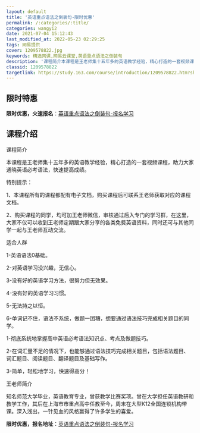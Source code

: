 ```yaml
---
layout: default
title: '英语重点语法之倒装句-限时优惠'
permalink: /:categories/:title/
categories: wangyi2
date: 2021-07-04 15:12:43
last_modified_at: 2022-05-23 02:29:25
tags: 网易提供
cover: 1209578822.jpg
keywords: 精选网课,网易云课堂,英语重点语法之倒装句
description: '课程简介本课程是王老师集十五年多的英语教学经验，精心打造的一套视频课程，助力大家通晓英语必考语法，快速提高成绩。特别提示'
classid: 1209578822
targetlink: https://study.163.com/course/introduction/1209578822.htm?share=1&shareId=1025206652&utm_campaign=share&utm_medium=iphoneShare&utm_source=&utm_u=1025206652
---
```


## 限时特惠

**限时优惠，火速报名**：[英语重点语法之倒装句-报名学习](https://study.163.com/course/introduction/1209578822.htm?share=1&shareId=1025206652&utm_campaign=share&utm_medium=iphoneShare&utm_source=&utm_u=1025206652)

## 课程介绍

课程简介

本课程是王老师集十五年多的英语教学经验，精心打造的一套视频课程，助力大家通晓英语必考语法，快速提高成绩。　

特别提示：

1、本课程所有的课程都配有电子文档，购买课程后可联系王老师获取对应的课程文档。

2、购买课程的同学，均可加王老师微信，审核通过后入专门的学习群，在这里，大家不仅可以收到王老师定期跟大家分享的各类免费英语资料，同时还可与其他同学一起与王老师互动交流。



适合人群

1-英语语法0基础。

2-对英语学习没兴趣，无信心。

3-没有好的英语学习方法，很努力但无效果。

4-没有好的英语学习习惯。

5-无法持之以恒。

6-单词记不住，语法不系统，做题一团糟，想要通过语法技巧完成相关题目的同学。

1-彻底系统地掌握高中英语必考语法知识点、考点及做题技巧。

2-在词汇量不足的情况下，也能够通过语法技巧完成相关题目，包括语法题目、词汇题目、阅读题目、翻译题目及基础写作。

3-简单，轻松地学习，快速得高分！

王老师简介

知名师范大学毕业，英语教育专业，曾获教学比赛奖项。曾在大学担任英语教研和教学工作，其后在上海市市重点高中任教至今，周末在大型K12全国连锁机构带课。深入浅出，一针见血的风格赢得了许多学生的喜爱。

**限时优惠，报名地址**：[英语重点语法之倒装句-报名学习](https://study.163.com/course/introduction/1209578822.htm?share=1&shareId=1025206652&utm_campaign=share&utm_medium=iphoneShare&utm_source=&utm_u=1025206652)

